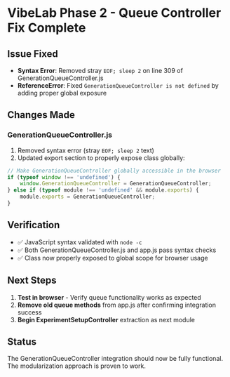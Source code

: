 # VibeLab Phase 2 - Queue Controller Fix Complete

## Issue Fixed
- **Syntax Error**: Removed stray `EOF; sleep 2` on line 309 of GenerationQueueController.js
- **ReferenceError**: Fixed `GenerationQueueController is not defined` by adding proper global exposure

## Changes Made

### GenerationQueueController.js
1. Removed syntax error (stray `EOF; sleep 2` text)
2. Updated export section to properly expose class globally:
```javascript
// Make GenerationQueueController globally accessible in the browser
if (typeof window !== 'undefined') {
    window.GenerationQueueController = GenerationQueueController;
} else if (typeof module !== 'undefined' && module.exports) {
    module.exports = GenerationQueueController;
}
```

## Verification
- ✅ JavaScript syntax validated with `node -c`
- ✅ Both GenerationQueueController.js and app.js pass syntax checks
- ✅ Class now properly exposed to global scope for browser usage

## Next Steps
1. **Test in browser** - Verify queue functionality works as expected
2. **Remove old queue methods** from app.js after confirming integration success
3. **Begin ExperimentSetupController** extraction as next module

## Status
The GenerationQueueController integration should now be fully functional. The modularization approach is proven to work.
